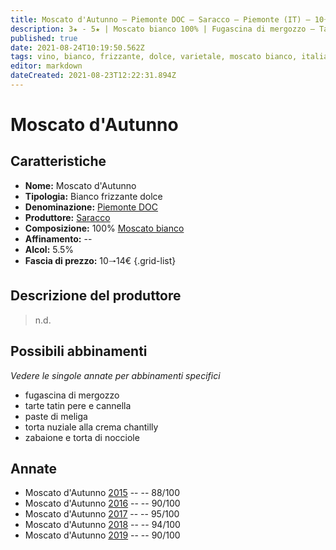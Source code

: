 ```yaml
---
title: Moscato d'Autunno – Piemonte DOC – Saracco – Piemonte (IT) – 10🠒14€
description: 3★ - 5★ | Moscato bianco 100% | Fugascina di mergozzo – Tarte tatin pere e cannella – Paste di meliga – Torta nuziale alla crema chantilly – Zabaione e torta di nocciole
published: true
date: 2021-08-24T10:19:50.562Z
tags: vino, bianco, frizzante, dolce, varietale, moscato bianco, italia, piemonte, fugascina di mergozzo, tarte tatin pere e cannella, paste di meliga, torta nuziale alla crema chantilly, zabaione e torta di nocciole, 10🠒14€, 5 stelle
editor: markdown
dateCreated: 2021-08-23T12:22:31.894Z
---
```


 # Moscato d'Autunno

## Caratteristiche
- **Nome:** Moscato d'Autunno
- **Tipologia:** Bianco frizzante dolce
- **Denominazione:** [Piemonte DOC](/denominazioni/Italia/Piemonte/DOCG/Piemonte)
- **Produttore:** [Saracco](/produttori/Italia/Piemonte/Saracco)
- **Composizione:** 100% [Moscato bianco](/vitigni/Italia/bacca-bianca/moscato-bianco)
- **Affinamento:** --
- **Alcol:** 5.5%
- **Fascia di prezzo:** 10🠒14€
{.grid-list}

## Descrizione del produttore

> n.d.

## Possibili abbinamenti
*Vedere le singole annate per abbinamenti specifici*

- fugascina di mergozzo
- tarte tatin pere e cannella
- paste di meliga
- torta nuziale alla crema chantilly
- zabaione e torta di nocciole


## Annate

- Moscato d'Autunno [2015](vini/Italia/Piemonte/Saracco/Moscato-d-Autunno/2015) -- <span class="star-3"></span>  -- 88/100
- Moscato d'Autunno [2016](vini/Italia/Piemonte/Saracco/Moscato-d-Autunno/2016) -- <span class="star-4"></span>  -- 90/100  
- Moscato d'Autunno [2017](vini/Italia/Piemonte/Saracco/Moscato-d-Autunno/2017) -- <span class="star-5"></span>  -- 95/100
- Moscato d'Autunno [2018](vini/Italia/Piemonte/Saracco/Moscato-d-Autunno/2018) -- <span class="star-5"></span>  -- 94/100
- Moscato d'Autunno [2019](vini/Italia/Piemonte/Saracco/Moscato-d-Autunno/2019) -- <span class="star-4"></span>  -- 90/100